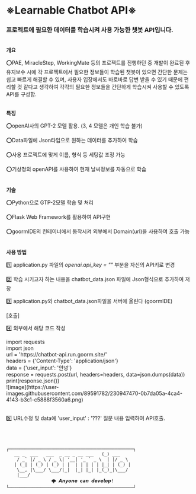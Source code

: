 <h1>※Learnable Chatbot API※</h1>

<h3>프로젝트에 필요한 데이터를 학습시켜 사용 가능한 챗봇 API입니다.</h3>
<br>
<b>개요</b><br>
<p>⭕PAE, MiracleStep, WorkingMate 등의 프로젝트를 진행하던 중 개발이 완료된 후 유지보수 시에 각 프로젝트에서 필요한 정보들이 학습된 챗봇이 있으면 간단한 문제는 쉽고 빠르게 해결할 수 있며, 사용자 입장에서도 바로바로 답변 받을 수 있기 때문에 편리할 것 같다고 생각하여 각각의 필요한 정보들을 간단하게 학습시켜 사용할 수 있도록 API를 구성함.</p>
<br>
<b>특징</b><br>
<p>⭕openAI사의 GPT-2 모델 활용. (3, 4 모델은 개인 학습 불가)</p>
<p>⭕Data파일에 Json타입으로 원하는 데이터를 추가하여 학습</p>
<p>⭕사용 프로젝트에 맞게 이름, 형식 등 세팅값 조정 가능</p>
<p>⭕기상청의 openAPI를 사용하여 현재 날씨정보를 자동으로 학습</p>
<br>
<b>기술</b><br>
<p>⭕Python으로 GTP-2모델 학습 및 처리</p>
<p>⭕Flask Web Framework를 활용하여 API구현</p>
<p>⭕goormIDE의 컨테이너에서 동작시켜 외부에서 Domain(url)을 사용하여 호출 가능</p>
<br>
<b>사용 방법</b><br>
<p>1️⃣ application.py 파일의 <i>openai.api_key = ""</i> 부분을 자신의 API키로 변경</p>
<p>2️⃣ 학습 시키고자 하는 내용을 chatbot_data.json 파일에 Json형식으로 추가하여 저장</p>
<p>3️⃣ application.py와 chatbot_data.json파일을 서버에 올린다 (goormIDE)</p>
<p>[호출]</p>
<p>4️⃣ 외부에서 해당 코드 작성</p>
import requests<br>
import json<br>
url = 'https://chatbot-api.run.goorm.site/'<br>
headers = {'Content-Type': 'application/json'}<br>
data = {'user_input': '안녕'}<br>
response = requests.post(url, headers=headers, data=json.dumps(data))<br>
print(response.json())<br>	
![image](https://user-images.githubusercontent.com/89591782/230947470-0b7da05a-4ca4-4143-b3c1-c5888f3560a6.png)
<br><br>
<p>5️⃣ URL수정 및 data에 'user_input' : '???' 질문 내용 입력하여 API호출.</p>

<br><br>
```
┌───────────────────────────────────────────────┐
   __ _  ___   ___  _ __ _ __ ___   (_) ___  
    / _` |/ _ \ / _ \| '__| '_ ` _ \  | |/ _ \ 
   | (_| | (_) | (_) | |  | | | | | |_| | (_) |
    \__, |\___/ \___/|_|  |_| |_| |_(_)_|\___/ 
    |___/                                      
			     🌩 𝘼𝙣𝙮𝙤𝙣𝙚 𝙘𝙖𝙣 𝙙𝙚𝙫𝙚𝙡𝙤𝙥!
└───────────────────────────────────────────────┘
```
